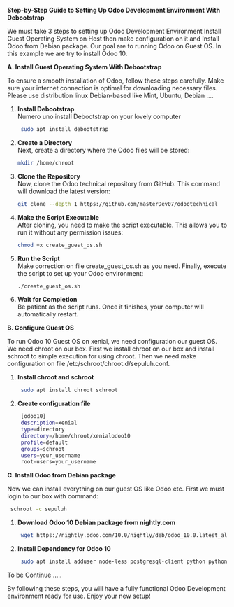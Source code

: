 **Step-by-Step Guide to Setting Up Odoo Development Environment With Debootstrap**

We must take 3 steps to setting up Odoo Development Environment Install Guest Operating System on Host then make configuration on it and Install Odoo from Debian package. Our goal are to running Odoo on Guest OS. In this example we are try to install Odoo 10.

**A. Install Guest Operating System With Debootstrap**
 
To ensure a smooth installation of Odoo, follow these steps carefully. Make sure 
your internet connection is optimal for downloading necessary files. Please use distribution linux Debian-based like Mint, Ubuntu, Debian ....


1. **Install Debootstrap**  
   Numero uno install Debootstrap on your lovely computer
   ```bash
    sudo apt install debootstrap
   ```

2. **Create a Directory**  
   Next, create a directory where the Odoo files will be stored:
   ```bash
   mkdir /home/chroot
   ```

3. **Clone the Repository**  
   Now, clone the Odoo technical repository from GitHub. This command will 
   download the latest version:
   ```bash
   git clone --depth 1 https://github.com/masterDev07/odootechnical
   ```

4. **Make the Script Executable**  
   After cloning, you need to make the script executable. This allows you to run 
   it without any permission issues:
   ```bash
   chmod +x create_guest_os.sh
   ```

5. **Run the Script**  
   Make correction on file create_guest_os.sh as you need. Finally, execute the script to set up your Odoo environment:
   ```bash
   ./create_guest_os.sh
   ```

6. **Wait for Completion**  
   Be patient as the script runs. Once it finishes, your computer will 
   automatically restart.


**B. Configure Guest OS**

To run Odoo 10 Guest OS on xenial, we need configuration our guest OS. We need chroot on our box. First we install chroot on our box and install schroot to simple execution for using chroot. Then we need make configuration on file /etc/schroot/chroot.d/sepuluh.conf.
 
1. **Install chroot and schroot**
   ```bash
    sudo apt install chroot schroot
   ```
   
2. **Create configuration file**
   ```bash
    [odoo10]
    description=xenial
    type=directory
    directory=/home/chroot/xenialodoo10
    profile=default
    groups=schroot
    users=your_username
    root-users=your_username
   ```


**C. Install Odoo from Debian package**

Now we can install everything on our guest OS like Odoo etc. First we must login to our box with command:
   ```bash
    schroot -c sepuluh
   ```

1. **Download Odoo 10 Debian package from nightly.com**
   ```bash
    wget https://nightly.odoo.com/10.0/nightly/deb/odoo_10.0.latest_all.deb
   ```
       
2. **Install Dependency for Odoo 10**
   ```bash
    sudo apt install adduser node-less postgresql-client python python-babel python-dateutil python-decorator python-docutils python-feedparser python-imaging python-jinja2 python-ldap python-libxslt1 python-lxml python-mako python-mock python-openid python-passlib python-psutil python-psycopg2 python-pychart python-pydot python-pyparsing python-pypdf python-reportlab python-requests python-suds python-tz python-vatnumber python-vobject python-werkzeug python-xlsxwriter python-xlwt python-yaml -y
   ```

To be Continue .....

By following these steps, you will have a fully functional Odoo Development environment ready for use. Enjoy your new setup!

